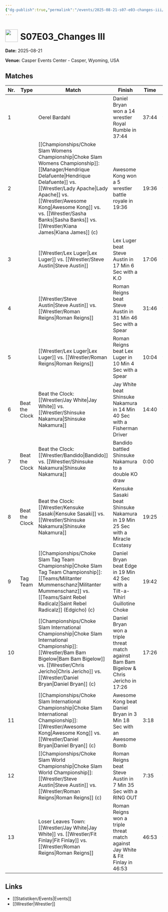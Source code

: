 ```yaml
---
{"dg-publish":true,"permalink":"/events/2025-08-21-s07-e03-changes-iii/","title":"S07E03_Changes III","noteIcon":""}
---
```



# <img src="https://github.com/CptSpaulding1980/choke-slam-wrestling/releases/download/images/ChokeSlam.png" width="40" style="vertical-align:bottom; margin-right:8px;">**S07E03_Changes III**

**Date:** 2025-08-21

**Venue:** Casper Events Center - Casper, Wyoming, USA

## Matches

| Nr. | Type | Match | Finish | Time | Rating | Score |
|-----|------|-------|--------|------|--------|-------|
| 1 |  | Oerel Bardahl | Daniel Bryan won a 14 wrestler Royal Rumble in  37:44 | 37:44 | ★★★★ | 85 |
| 2 |  | [[Championships/Choke Slam Womens Championship\|Choke Slam Womens Championship]]: [[Manager/Hendrique Delafuente\|Hendrique Delafuente]] vs. [[Wrestler/Lady Apache\|Lady Apache]] vs. [[Wrestler/Awesome Kong\|Awesome Kong]] vs. vs. [[Wrestler/Sasha Banks\|Sasha Banks]] vs. [[Wrestler/Kiana James\|Kiana James]] (c) | Awesome Kong won a 5 wrestler battle royale in  19:36 | 19:36 | ★★★★1/2 | 94 |
| 3 |  | [[Wrestler/Lex Luger\|Lex Luger]] vs. [[Wrestler/Steve Austin\|Steve Austin]] | Lex Luger beat Steve Austin in 17 Min 6 Sec with a K.O | 17:06 | ★★★3/4 | 82 |
| 4 |  | [[Wrestler/Steve Austin\|Steve Austin]] vs. [[Wrestler/Roman Reigns\|Roman Reigns]] | Roman Reigns beat Steve Austin in 31 Min 46 Sec with a Spear | 31:46 | ★★★★1/4 | 89 |
| 5 |  | [[Wrestler/Lex Luger\|Lex Luger]] vs. [[Wrestler/Roman Reigns\|Roman Reigns]] | Roman Reigns beat Lex Luger in 10 Min 4 Sec with a Spear | 10:04 | ★★★1/2 | 78 |
| 6 | Beat the Clock | Beat the Clock: [[Wrestler/Jay White\|Jay White]] vs. [[Wrestler/Shinsuke Nakamura\|Shinsuke Nakamura]] | Jay White beat Shinsuke Nakamura in 14 Min 40 Sec with a Fisherman Driver | 14:40 | ★★★1/4 | 75 |
| 7 | Beat the Clock | Beat the Clock: [[Wrestler/Bandido\|Bandido]] vs. [[Wrestler/Shinsuke Nakamura\|Shinsuke Nakamura]] | Bandido battled Shinsuke Nakamura to a  double KO draw | 0:00 | ★ | 53 |
| 8 | Beat the Clock | Beat the Clock: [[Wrestler/Kensuke Sasaki\|Kensuke Sasaki]] vs. [[Wrestler/Shinsuke Nakamura\|Shinsuke Nakamura]] | Kensuke Sasaki beat Shinsuke Nakamura in 19 Min 25 Sec with a Miracle Ecstasy | 19:25 | ★★★3/4 | 80 |
| 9 | Tag Team | [[Championships/Choke Slam Tag Team Championship\|Choke Slam Tag Team Championship]]: [[Teams/Militanter Mummenschanz\|Militanter Mummenschanz]] vs. [[Teams/Saint Rebel Radicalz\|Saint Rebel Radicalz]] (Edgicho) (c) | Daniel Bryan beat Edge in 19 Min 42 Sec with a Tilt-a-Whirl Guillotine Choke | 19:42 | ★★★★3/4 | 98 |
| 10 |  | [[Championships/Choke Slam International Championship\|Choke Slam International Championship]]: [[Wrestler/Bam Bam Bigelow\|Bam Bam Bigelow]] vs. [[Wrestler/Chris Jericho\|Chris Jericho]] vs. [[Wrestler/Daniel Bryan\|Daniel Bryan]] (c) | Daniel Bryan won a triple threat match against Bam Bam Bigelow & Chris Jericho in  17:26 | 17:26 | ★★★★ | 87 |
| 11 |  | [[Championships/Choke Slam International Championship\|Choke Slam International Championship]]: [[Wrestler/Awesome Kong\|Awesome Kong]] vs. [[Wrestler/Daniel Bryan\|Daniel Bryan]] (c) | Awesome Kong beat Daniel Bryan in 3 Min 18 Sec with an Awesome Bomb | 3:18 | ★★ | 63 |
| 12 |  | [[Championships/Choke Slam World Championship\|Choke Slam World Championship]]: [[Wrestler/Steve Austin\|Steve Austin]] vs. [[Wrestler/Roman Reigns\|Roman Reigns]] (c) | Roman Reigns beat Steve Austin in 7 Min 35 Sec with a RING OUT | 7:35 | ★★★ | 69 |
| 13 |  | Loser Leaves Town: [[Wrestler/Jay White\|Jay White]] vs. [[Wrestler/Fit Finlay\|Fit Finlay]] vs. [[Wrestler/Roman Reigns\|Roman Reigns]] | Roman Reigns won a triple threat match against Jay White & Fit Finlay in  46:53 | 46:53 | ★★★★★ | 102 |

## Links
- [[Statistiken/Events\|Events]]
- [[Wrestler\|Wrestler]]
